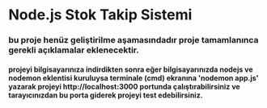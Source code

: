 # Node.js Stok Takip Sistemi
### bu proje henüz geliştirilme aşamasındadır proje tamamlanınca gerekli açıklamalar eklenecektir.
#### projeyi bilgisayarınıza indirdikten sonra eğer bilgisayarınızda nodejs ve nodemon eklentisi kuruluysa terminale (cmd) ekranına 'nodemon app.js' yazarak projeyi  http://localhost:3000 portunda çalıştırabilirsiniz ve tarayıcınızdan bu porta giderek projeyi test edebilirsiniz.